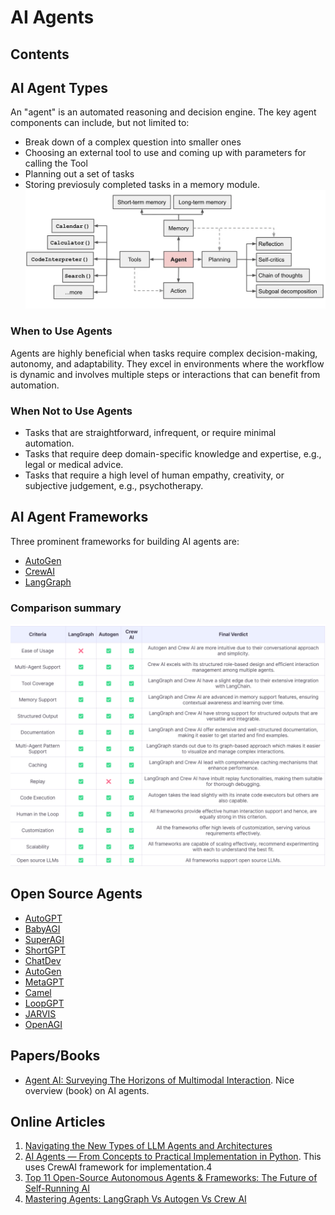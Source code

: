 # AI Agents

## Contents

## AI Agent Types
An "agent" is an automated reasoning and decision engine. The key agent components can include, but not limited to:
- Break down of a complex question into smaller ones
- Choosing an external tool to use and coming up with parameters for calling the Tool
- Planning out a set of tasks
- Storing previosuly completed tasks in a memory module. 
![alt text](figs/image.png)

### When to Use Agents
Agents are highly beneficial when tasks require complex decision-making, autonomy, and adaptability. They excel in environments where the workflow is dynamic and involves multiple steps or interactions that can benefit from automation.
### When Not to Use Agents
- Tasks that are straightforward, infrequent, or require minimal automation.
- Tasks that require deep domain-specific knowledge and expertise, e.g., legal or medical advice.
- Tasks that require a high level of human empathy, creativity, or subjective judgement, e.g., psychotherapy.
## AI Agent Frameworks
Three prominent frameworks for building AI agents are:
- [AutoGen](https://github.com/microsoft/autogen)
- [CrewAI](https://github.com/crewAIInc/crewAI)
- [LangGraph](https://github.com/langchain-ai/langgraph)

### Comparison summary
![img.png](figs/ai-comparison.png)

## Open Source Agents
- [AutoGPT](https://github.com/Significant-Gravitas/AutoGPT)
- [BabyAGI](https://github.com/yoheinakajima/babyagi)
- [SuperAGI](https://github.com/TransformerOptimus/SuperAGI)
- [ShortGPT](https://github.com/RayVentura/ShortGPT)
- [ChatDev](https://github.com/OpenBMB/ChatDev)
- [AutoGen](https://github.com/microsoft/autogen)
- [MetaGPT](https://github.com/geekan/MetaGPT)
- [Camel](https://github.com/camel-ai/camel)
- [LoopGPT](https://github.com/farizrahman4u/loopgpt/tree/main)
- [JARVIS](https://github.com/microsoft/JARVIS)
- [OpenAGI](https://github.com/agiresearch/OpenAGI)

## Papers/Books
- [Agent AI: Surveying The Horizons of Multimodal Interaction](https://arxiv.org/pdf/2401.03568). Nice overview (book) on AI agents.

## Online Articles
1. [Navigating the New Types of LLM Agents and Architectures](https://medium.com/towards-data-science/navigating-the-new-types-of-llm-agents-and-architectures-309382ce9f88) 
2. [AI Agents — From Concepts to Practical Implementation in Python](https://towardsdatascience.com/ai-agents-from-concepts-to-practical-implementation-in-python-fb26789b1560). This uses CrewAI framework for implementation.4
3. [Top 11 Open-Source Autonomous Agents & Frameworks: The Future of Self-Running AI](https://www.taskade.com/blog/top-autonomous-agents/#h-what-are-autonomous-agents)
4. [Mastering Agents: LangGraph Vs Autogen Vs Crew AI](https://www.rungalileo.io/blog/mastering-agents-langgraph-vs-autogen-vs-crew)